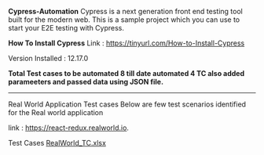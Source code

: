 **Cypress-Automation**
Cypress is a next generation front end testing tool built for the modern web. This is a sample project which you can use to start your E2E testing with Cypress.

**How To Install Cypress**
Link : https://tinyurl.com/How-to-Install-Cypress

Version Installed : 12.17.0

**Total Test cases to be automated 8 till date automated 4 TC also added parameeters and passed data using JSON file.**

--------------------------------------------------------------------------------------------------------------------------------------------------------------------------
Real World Application Test cases
Below are few test scenarios identified for the Real world application 

link : https://react-redux.realworld.io. 

Test Cases 
[RealWorld_TC.xlsx](https://github.com/ajayguptatech/cypress_realworld_app/files/12389028/RealWorld_TC.xlsx)


